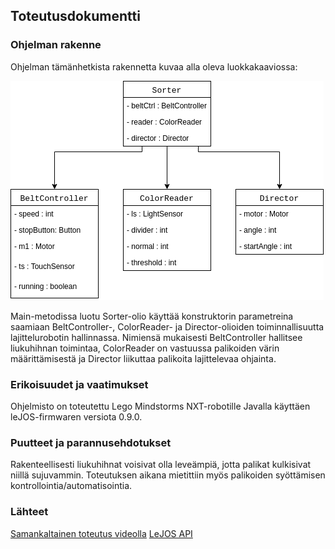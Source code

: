 ## Toteutusdokumentti

### Ohjelman rakenne

Ohjelman tämänhetkista rakennetta kuvaa alla oleva luokkakaaviossa:

![Luokkakaavio](/dokumentaatio/Luokkakaavio.png "Luokkakaavio")

Main-metodissa luotu Sorter-olio käyttää konstruktorin parametreina saamiaan BeltController-, ColorReader- ja Director-olioiden toiminnallisuutta lajittelurobotin hallinnassa. Nimiensä mukaisesti BeltController hallitsee liukuhihnan toimintaa, ColorReader on vastuussa palikoiden värin määrittämisestä ja Director liikuttaa palikoita lajittelevaa ohjainta.

### Erikoisuudet ja vaatimukset
Ohjelmisto on toteutettu Lego Mindstorms NXT-robotille Javalla käyttäen leJOS-firmwaren versiota 0.9.0.

### Puutteet ja parannusehdotukset
Rakenteellisesti liukuhihnat voisivat olla leveämpiä, jotta palikat kulkisivat niillä sujuvammin. Toteutuksen aikana mietittiin myös palikoiden syöttämisen kontrollointia/automatisointia.

### Lähteet
[Samankaltainen toteutus videolla](https://youtu.be/0CeW-zBc0lQ?t=79)
[LeJOS API](http://www.lejos.org/nxt/nxj/api/index.html)
